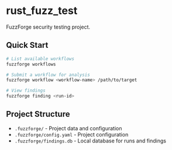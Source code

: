 # rust_fuzz_test

FuzzForge security testing project.

## Quick Start

```bash
# List available workflows
fuzzforge workflows

# Submit a workflow for analysis
fuzzforge workflow <workflow-name> /path/to/target

# View findings
fuzzforge finding <run-id>
```

## Project Structure

- `.fuzzforge/` - Project data and configuration
- `.fuzzforge/config.yaml` - Project configuration
- `.fuzzforge/findings.db` - Local database for runs and findings

